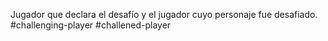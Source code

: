 Jugador que declara el desafío y el jugador cuyo personaje fue desafiado.
#challenging-player #challened-player
